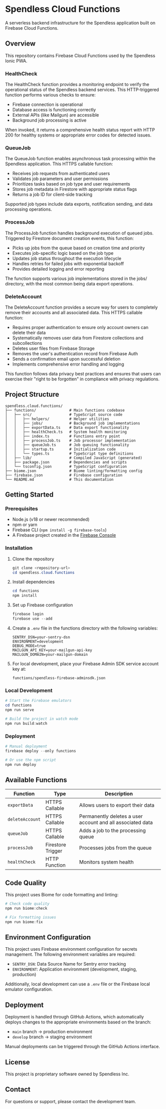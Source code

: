 # Spendless Cloud Functions

A serverless backend infrastructure for the Spendless application built on Firebase Cloud Functions.

## Overview

This repository contains Firebase Cloud Functions used by the Spendless Ionic PWA.

### HealthCheck

The HealthCheck function provides a monitoring endpoint to verify the operational status of the Spendless backend services. This HTTP-triggered function performs various checks to ensure:

- Firebase connection is operational
- Database access is functioning correctly
- External APIs (like Mailgun) are accessible
- Background job processing is active

When invoked, it returns a comprehensive health status report with HTTP 200 for healthy systems or appropriate error codes for detected issues.

### QueueJob

The QueueJob function enables asynchronous task processing within the Spendless application. This HTTPS callable function:

- Receives job requests from authenticated users
- Validates job parameters and user permissions
- Prioritizes tasks based on job type and user requirements
- Stores job metadata in Firestore with appropriate status flags
- Returns a job ID for client-side tracking

Supported job types include data exports, notification sending, and data processing operations.

### ProcessJob

The ProcessJob function handles background execution of queued jobs. Triggered by Firestore document creation events, this function:

- Picks up jobs from the queue based on creation time and priority
- Executes job-specific logic based on the job type
- Updates job status throughout the execution lifecycle
- Handles retries for failed jobs with exponential backoff
- Provides detailed logging and error reporting

The function supports various job implementations stored in the jobs/ directory, with the most common being data export operations.

### DeleteAccount

The DeleteAccount function provides a secure way for users to completely remove their accounts and all associated data. This HTTPS callable function:

- Requires proper authentication to ensure only account owners can delete their data
- Systematically removes user data from Firestore collections and subcollections
- Deletes user files from Firebase Storage
- Removes the user's authentication record from Firebase Auth
- Sends a confirmation email upon successful deletion
- Implements comprehensive error handling and logging

This function follows data privacy best practices and ensures that users can exercise their "right to be forgotten" in compliance with privacy regulations.

## Project Structure

```
spendless.cloud.functions/
├── functions/               # Main functions codebase
│   ├── src/                 # TypeScript source code
│   │   ├── helpers/         # Helper utilities
│   │   ├── jobs/            # Background job implementations
│   │   ├── exportData.ts    # Data export functionality
│   │   ├── healthCheck.ts   # System health monitoring
│   │   ├── index.ts         # Functions entry point
│   │   ├── processJob.ts    # Job processor implementation
│   │   ├── queueJob.ts      # Job queuing functionality
│   │   ├── startup.ts       # Initialization code
│   │   └── types.ts         # TypeScript type definitions
│   ├── lib/                 # Compiled JavaScript (generated)
│   ├── package.json         # Dependencies and scripts
│   └── tsconfig.json        # TypeScript configuration
├── biome.json               # Biome linting/formatting config
├── firebase.json            # Firebase configuration
└── README.md                # This documentation
```

## Getting Started

### Prerequisites

- Node.js (v18 or newer recommended)
- npm or yarn
- Firebase CLI (`npm install -g firebase-tools`)
- A Firebase project created in the [Firebase Console](https://console.firebase.google.com/)

### Installation

1. Clone the repository
   ```powershell
   git clone <repository-url>
   cd spendless.cloud.functions
   ```

2. Install dependencies
   ```powershell
   cd functions
   npm install
   ```

3. Set up Firebase configuration
   ```powershell
   firebase login
   firebase use --add
   ```

4. Create a `.env` file in the functions directory with the following variables:
   ```
   SENTRY_DSN=your-sentry-dsn
   ENVIRONMENT=development
   DEBUG_MODE=true
   MAILGUN_API_KEY=your-mailgun-api-key
   MAILGUN_DOMAIN=your-mailgun-domain
   ```

5. For local development, place your Firebase Admin SDK service account key at:
   ```
   functions/spendless-firebase-adminsdk.json
   ```

### Local Development

```powershell
# Start the Firebase emulators
cd functions
npm run serve

# Build the project in watch mode
npm run build:watch
```

### Deployment

```powershell
# Manual deployment
firebase deploy --only functions

# Or use the npm script
npm run deploy
```

## Available Functions

| Function | Type | Description |
|----------|------|-------------|
| `exportData` | HTTPS Callable | Allows users to export their data |
| `deleteAccount` | HTTPS Callable | Permanently deletes a user account and all associated data |
| `queueJob` | HTTPS Callable | Adds a job to the processing queue |
| `processJob` | Firestore Trigger | Processes jobs from the queue |
| `healthCheck` | HTTP Function | Monitors system health |

## Code Quality

This project uses Biome for code formatting and linting:

```powershell
# Check code quality
npm run biome:check

# Fix formatting issues
npm run biome:fix
```

## Environment Configuration

This project uses Firebase environment configuration for secrets management. The following environment variables are required:

- `SENTRY_DSN`: Data Source Name for Sentry error tracking
- `ENVIRONMENT`: Application environment (development, staging, production)

Additionally, local development can use a `.env` file or the Firebase local emulator configuration.

## Deployment

Deployment is handled through GitHub Actions, which automatically deploys changes to the appropriate environments based on the branch:

- `main` branch → production environment
- `develop` branch → staging environment

Manual deployments can be triggered through the GitHub Actions interface.

## License

This project is proprietary software owned by Spendless Inc.

## Contact

For questions or support, please contact the development team.
